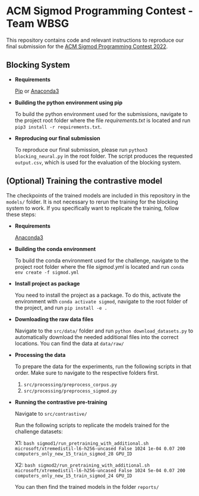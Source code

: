 # ACM Sigmod Programming Contest - Team WBSG

This repository contains code and relevant instructions to reproduce our final submission for the [ACM Sigmod Programming Contest 2022](http://sigmod2022contest.eastus.cloudapp.azure.com/index.shtml).

## Blocking System

* **Requirements**

    [Pip](https://pypi.org/project/pip/) or [Anaconda3](https://www.anaconda.com/products/individual)


* **Building the python environment using pip**

    To build the python environment used for the submissions, navigate to the project root folder where the file *requirements.txt* is located and run `pip3 install -r requirements.txt`.


* **Reproducing our final submission**

    To reproduce our final submission, please run `python3 blocking_neural.py` in the root folder.
    The script produces the requested `output.csv`, which is used for the evaluation of the blocking system.

    
## (Optional) Training the contrastive model

The checkpoints of the trained models are included in this repository in the `models/` folder. It is not necessary to rerun the training for the blocking system to work. If you specifically want to replicate the training, follow these steps:

* **Requirements**

    [Anaconda3](https://www.anaconda.com/products/individual)

* **Building the conda environment**

    To build the conda environment used for the challenge, navigate to the project root folder where the file *sigmod.yml* is located and run `conda env create -f sigmod.yml`

* **Install project as package**

	You need to install the project as a package. To do this, activate the environment with `conda activate sigmod`, navigate to the root folder of the project, and run `pip install -e .`

* **Downloading the raw data files**

    Navigate to the `src/data/` folder and run `python download_datasets.py` to automatically download the needed additional files into the correct locations.
    You can find the data at `data/raw/`

* **Processing the data**

    To prepare the data for the experiments, run the following scripts in that order. Make sure to navigate to the respective folders first.
    
    1. `src/processing/preprocess_corpus.py`
    2. `src/processing/preprocess_sigmod.py`

* **Running the contrastive pre-training**

    Navigate to `src/contrastive/`
	
	Run the following scripts to replicate the models trained for the challenge datasets:
	
	X1: `bash sigmod1/run_pretraining_with_additional.sh microsoft/xtremedistil-l6-h256-uncased False 1024 1e-04 0.07 200 computers_only_new_15_train_sigmod_28 GPU_ID`

	X2: `bash sigmod2/run_pretraining_with_additional.sh microsoft/xtremedistil-l6-h256-uncased False 1024 5e-04 0.07 200 computers_only_new_15_train_sigmod_24 GPU_ID`
	
	You can then find the trained models in the folder `reports/`
